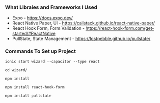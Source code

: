 

### What Libraies and Frameworks I Used
- Expo - https://docs.expo.dev/
- React Native Paper, UI - https://callstack.github.io/react-native-paper/
- React Hook Form, Form Validation - https://react-hook-form.com/get-started/#ReactNative
- PullState, State Management - https://lostpebble.github.io/pullstate/

### Commands To Set up Project
```
ionic start wizard --capacitor --type react 

cd wizard/

npm install

npm install react-hook-form

npm install pullstate
```
